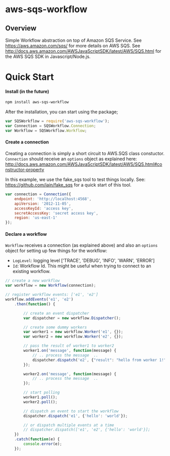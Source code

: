 # aws-sqs-workflow

## Overview
Simple Workflow abstraction on top of Amazon SQS Service.
See https://aws.amazon.com/sqs/ for more details on AWS SQS.
See http://docs.aws.amazon.com/AWSJavaScriptSDK/latest/AWS/SQS.html for
the AWS SQS SDK in Javascript/Node.js.

# Quick Start

#### Install (in the future)
```sh
npm install aws-sqs-workflow
```

After the installation, you can start using the package;

```javascript
var SQSWorkflow = require('aws-sqs-workflow');
var Connection = SQSWorkflow.Connection;
var Workflow = SQSWorkflow.Workflow;
```

#### Create a connection
Creating a connection is simply a short circuit to AWS.SQS class constuctor.
```Connection``` should receive an ```options``` object as explained here: http://docs.aws.amazon.com/AWSJavaScriptSDK/latest/AWS/SQS.html#constructor-property

In this example, we use the fake_sqs tool to test things locally.
See: https://github.com/iain/fake_sqs for a quick start of this tool.

```javascript
var connection = Connection({
    endpoint: 'http://localhost:4568',
    apiVersion: '2012-11-05',
    accessKeyId: 'access key',
    secretAccessKey: 'secret access key',
    region: 'us-east-1'
});
```

#### Declare a workflow
```Workflow``` receives a connection (as explained above) and also an ```options``` 
object for setting up few things for the workflow:
   * ```LogLevel```: logging level ['TRACE', 'DEBUG', 'INFO', 'WARN', 'ERROR']
   * ```Id```: Workflow Id. This might be useful when trying to connect to an existing workflow. 

```javascript
// create a new workflow
var workflow = new Workflow(connection);

// register workflow events: ['e1', 'e2']
workflow.addEvents('e1', 'e2')
    .then(function() {

        // create an event dispatcher
        var dispatcher = new workflow.Dispatcher();

        // create some dummy workers
        var worker1 = new workflow.Worker('e1', {});
        var worker2 = new workflow.Worker('e2', {});

        // pass the result of worker1 to worker2
        worker1.on('message', function(message) {
            // .. process the message  ..
            dispatcher.dispatch('e2', {"result": "hello from worker 1!"});
        });

        worker2.on('message', function(message) {
            // .. process the message  ..
        });

        // start polling
        worker1.poll();
        worker2.poll();

        // dispatch an event to start the workflow
        dispatcher.dispatch('e1', {'hello': 'world'});

        // or dispatch multiple events at a time
        // dispatcher.dispatch(['e1', 'e2', {'hello': 'world'}];
    })
    .catch(function(e) {
        console.error(e);
    });
```
